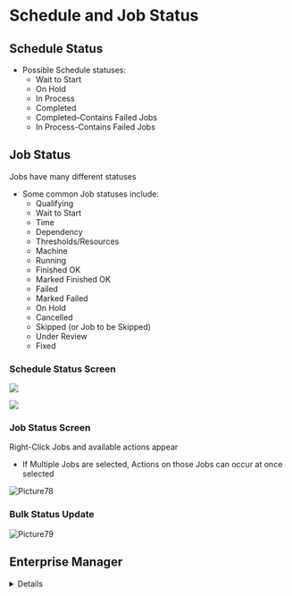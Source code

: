 # Schedule and Job Status

## Schedule Status

* Possible Schedule statuses:
  * Wait to Start
  * On Hold
  * In Process
  * Completed
  * Completed–Contains Failed Jobs 
  * In Process-Contains Failed Jobs

## Job Status

Jobs have many different statuses 

* Some common Job statuses include:
  * Qualifying
  * Wait to Start
  * Time
  * Dependency
  * Thresholds/Resources
  * Machine
  * Running
  * Finished OK
  * Marked Finished OK 
  * Failed
  * Marked Failed
  * On Hold
  * Cancelled
  * Skipped (or Job to be Skipped)
  * Under Review 
  * Fixed

### Schedule Status Screen

![](../static/imgbasic/sm-schedule-status.png)

![](../static/imgbasic/sm-schedule-status-options.png)

### Job Status Screen

Right-Click Jobs and available actions appear

* If Multiple Jobs are selected, Actions on those Jobs can occur at once selected 

![Picture78](../static/imgbasic/Picture78.png)

### Bulk Status Update

![Picture79](../static/imgbasic/Picture79.png)

## Enterprise Manager

<details>

#### Possible Job Statuses

![Picture45](../static/imgbasic/Picture45.png)

#### Update Schedule Status

* Update the Schedule status by right-clicking Schedule and selecting one of the available options:
  * Hold
  * Release
  * Start
  * Close
  * Update Jobs Statuses
* From List view, change the status of any Schedule on a day by right-clicking **Date**

![Picture46](../static/imgbasic/Picture46.png)
![Picture47](../static/imgbasic/Picture47.png)

#### Update Job Status

* Update Job statuses by right-clicking the Job and selecting one of the available options
* Options vary depending on current status of Job
* From **List** or **Matrix** view, change the status of any Jobs in a Schedule by right-clicking **Schedule**

![Picture48](../static/imgbasic/Picture48.png)
![Picture49](../static/imgbasic/Picture49.png)

#### Bulk Update Job Status

![Picture50](../static/imgbasic/Picture50.png)
![Picture52](../static/imgbasic/Picture52.png)
 
</details>
